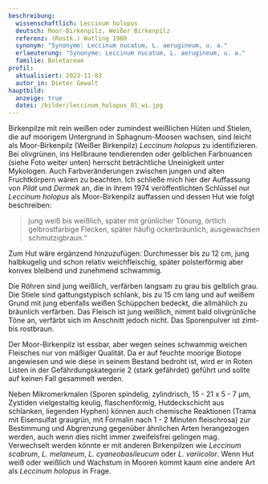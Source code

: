 ```yaml
---
beschreibung:
  wissenschaftlich: Leccinum holopus
  deutsch: Moor-Birkenpilz, Weißer Birkenpilz
  referenz: (Rostk.) Watling 1960
  synonym: "Synonyme: Leccinum nucatum, L. aerugineum, u. a."
  erlaeuterung: "Synonyme: Leccinum nucatum, L. aerugineum, u. a."
  familie: Boletaceae
profil:
  aktualisiert: 2023-11-03
  autor_in: Dieter Gewalt
hauptbild:
  anzeige: true
  datei: /bilder/leccinum_holopus_01_wi.jpg
---
```

Birkenpilze mit rein weißen oder zumindest weißlichen Hüten und Stielen, die auf moorigem Untergrund in Sphagnum-Moosen wachsen, sind leicht als Moor-Birkenpilz (Weißer Birkenpilz) *Leccinum holopus* zu identifizieren. Bei olivgrünen, ins Hellbraune tendierenden oder gelblichen Farbnuancen (siehe Foto weiter unten) herrscht beträchtliche Uneinigkeit unter Mykologen. Auch Farbveränderungen zwischen jungen und alten Fruchtkörpern wären zu beachten. Ich schließe mich hier der Auffassung von *Pilát* und *Dermek* an, die in ihrem 1974 veröffentlichten Schlüssel nur *Leccinum holopus* als Moor-Birkenpilz auffassen und dessen Hut wie folgt beschreiben: 

> jung weiß bis weißlich, später mit grünlicher Tönung, örtlich gelbrostfarbige Flecken, später häufig ockerbräunlich, ausgewachsen schmutzigbraun.“  

Zum Hut wäre ergänzend hinzuzufügen: Durchmesser bis zu 12 cm, jung halbkugelig und schon relativ weichfleischig, später polsterförmig aber konvex bleibend und zunehmend schwammig.

Die Röhren sind jung weißlich, verfärben langsam zu grau bis gelblich grau. Die Stiele sind gattungstypisch schlank, bis zu 15 cm lang und auf weißem Grund mit jung ebenfalls weißen Schüppchen bedeckt, die allmählich zu bräunlich verfärben. Das Fleisch ist jung weißlich, nimmt bald olivgrünliche Töne an, verfärbt sich im Anschnitt jedoch nicht. Das Sporenpulver ist zimt- bis rostbraun.

Der Moor-Birkenpilz ist essbar, aber wegen seines schwammig weichen Fleisches nur von mäßiger Qualität. Da er auf feuchte moorige Biotope angewiesen und wie diese in seinem Bestand bedroht ist, wird er in Roten Listen in der Gefährdungskategorie 2 (stark gefährdet) geführt und sollte auf keinen Fall gesammelt werden. 

Neben Mikromerkmalen (Sporen spindelig, zylindrisch,  15 - 21 x 5 - 7 µm, Zystiden vielgestaltig keulig, flaschenförmig, Hutdeckschicht aus schlanken, liegenden Hyphen) können auch chemische Reaktionen (Trama mit Eisensulfat graugrün, mit Formalin nach 1 - 2 Minuten fleischrosa) zur Bestimmung und Abgrenzung gegenüber ähnlichen Arten herangezogen werden, auch wenn dies nicht immer zweifelsfrei gelingen mag. Verwechselt werden könnte er mit anderen Birkenpilzen wie *Leccinum scabrum*, *L. melaneum*, *L. cyaneobasileucum* oder *L. variicolor*. Wenn Hut weiß oder weißlich und Wachstum in Mooren kommt kaum eine andere Art als *Leccinum holopus* in Frage.